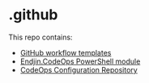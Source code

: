 # .github

This repo contains:

* [GitHub workflow templates](/workflow-templates/README.md)
* [Endjin.CodeOps PowerShell module](/Endjin.CodeOps/README.md)
* [CodeOps Configuration Repository](/repos/README.md)
